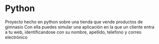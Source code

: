 # Python
Proyecto hecho en python sobre una tienda que vende productos de gimnasio
Con ella puedes simular una aplicación en la que un cliente entra a tu web, identificandose con su nombre, apellido, telefono y correo electrónico
